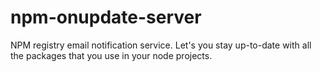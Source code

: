 npm-onupdate-server
============

NPM registry email notification service. Let's you stay up-to-date with all the packages that you use in your node projects.
